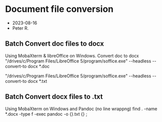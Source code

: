 # Document file conversion

- 2023-08-16
- Peter R.

## Batch Convert doc files to docx

Using MobaXterm & libreOffice on Windows. Convert doc to docx
"/drives/c/Program Files/LibreOffice 5/program/soffice.exe" --headless --convert-to docx *.doc

"/drives/c/Program Files/LibreOffice 5/program/soffice.exe" --headless --convert-to docx *.txt

## Batch Convert docx files to .txt 
Using MobaXterm on Windows and Pandoc (no line wrappng)
find . -name \*.docx -type f -exec pandoc -o {}.txt {} \;
